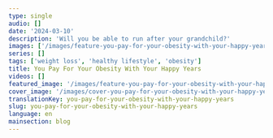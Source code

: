 ```yaml
---
type: single
audio: []
date: '2024-03-10'
description: 'Will you be able to run after your grandchild?'
images: ['/images/feature-you-pay-for-your-obesity-with-your-happy-years.webp', '/images/cover-you-pay-for-your-obesity-with-your-happy-years.webp']
series: []
tags: ['weight loss', 'healthy lifestyle', 'obesity']
title: You Pay For Your Obesity With Your Happy Years
videos: []
featured_image: '/images/feature-you-pay-for-your-obesity-with-your-happy-years.webp'
cover_image: '/images/cover-you-pay-for-your-obesity-with-your-happy-years.webp'
translationKey: you-pay-for-your-obesity-with-your-happy-years
slug: you-pay-for-your-obesity-with-your-happy-years
language: en
mainsection: blog
---
```


